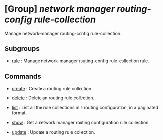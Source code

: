 # [Group] _network manager routing-config rule-collection_

Manage network-manager routing-config rule-collection.

## Subgroups

- [rule](/Commands/network/manager/routing-config/rule-collection/rule/readme.md)
: Manage network-manager routing-config rule-collection rule.

## Commands

- [create](/Commands/network/manager/routing-config/rule-collection/_create.md)
: Create a routing rule collection.

- [delete](/Commands/network/manager/routing-config/rule-collection/_delete.md)
: Delete an routing rule collection.

- [list](/Commands/network/manager/routing-config/rule-collection/_list.md)
: List all the rule collections in a routing configuration, in a paginated format.

- [show](/Commands/network/manager/routing-config/rule-collection/_show.md)
: Get a network manager routing configuration rule collection.

- [update](/Commands/network/manager/routing-config/rule-collection/_update.md)
: Update a routing rule collection.
